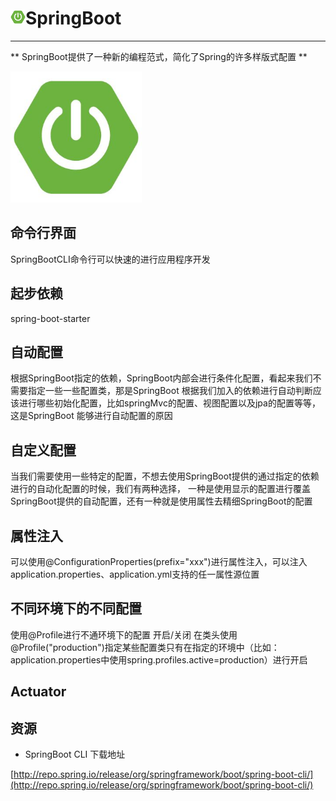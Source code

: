 # <img src="../../images/icon/springboot.jpeg" style="zoom:8%" />SpringBoot

---

**
SpringBoot提供了一种新的编程范式，简化了Spring的许多样版式配置
**

<img src="../../images/icon/springboot.jpeg" style="zoom:70%" />

## 命令行界面

SpringBootCLI命令行可以快速的进行应用程序开发

## 起步依赖

spring-boot-starter

## 自动配置

根据SpringBoot指定的依赖，SpringBoot内部会进行条件化配置，看起来我们不需要指定一些一些配置类，那是SpringBoot
根据我们加入的依赖进行自动判断应该进行哪些初始化配置，比如springMvc的配置、视图配置以及jpa的配置等等，这是SpringBoot
能够进行自动配置的原因

## 自定义配置

当我们需要使用一些特定的配置，不想去使用SpringBoot提供的通过指定的依赖进行的自动化配置的时候，我们有两种选择，
一种是使用显示的配置进行覆盖SpringBoot提供的自动配置，还有一种就是使用属性去精细SpringBoot的配置

## 属性注入

可以使用@ConfigurationProperties(prefix="xxx")进行属性注入，可以注入application.properties、application.yml支持的任一属性源位置

## 不同环境下的不同配置

使用@Profile进行不通环境下的配置 开启/关闭
在类头使用@Profile("production")指定某些配置类只有在指定的环境中（比如：application.properties中使用spring.profiles.active=production）进行开启

## Actuator

## 资源

* SpringBoot CLI 下载地址

[http://repo.spring.io/release/org/springframework/boot/spring-boot-cli/](http://repo.spring.io/release/org/springframework/boot/spring-boot-cli/)